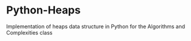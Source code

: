 # Python-Heaps
Implementation of heaps data structure in Python for the Algorithms and Complexities class

